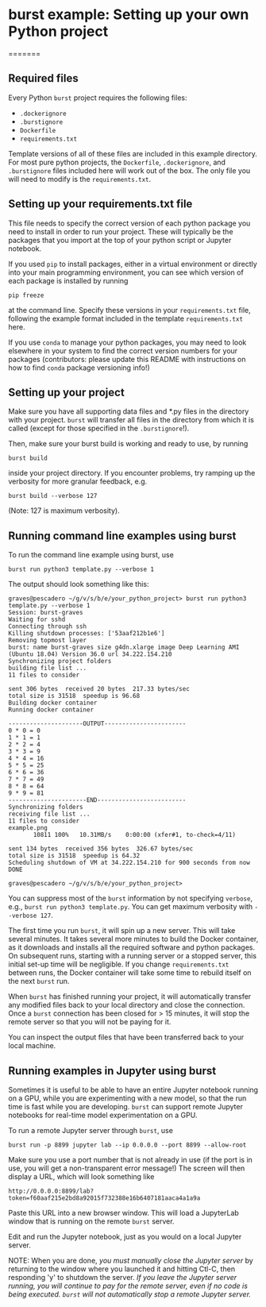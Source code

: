 # burst example: Setting up your own Python project
=======

## Required files

Every Python `burst` project requires the following files:

* `.dockerignore`
* `.burstignore`
* `Dockerfile`
* `requirements.txt`

Template versions of all of these files are included in this example directory.  For most pure python projects, the `Dockerfile`, `.dockerignore`, and `.burstignore` files included here will work out of the box.  The only file you will need to modify is the `requirements.txt`.

## Setting up your requirements.txt file

This file needs to specify the correct version of each python package you need to install in order to run your project.  These will typically be the packages that you import at the top of your python script or Jupyter notebook.

If you used `pip` to install packages, either in a virtual environment or directly into your main programming environment, you can see which version of each package is installed by running

	pip freeze

at the command line.  Specify these versions in your `requirements.txt` file, following the example format included in the template `requirements.txt` here.  

If you use `conda` to manage your python packages, you may need to look elsewhere in your system to find the correct version numbers for your packages (contributors: please update this README with instructions on how to find `conda` package versioning info!)

## Setting up your project

Make sure you have all supporting data files and *.py files in the directory with your project.  `burst` will transfer all files in the directory from which it is called (except for those specified in the `.burstignore`!).

Then, make sure your burst build is working and ready to use, by running

	burst build

inside your project directory.  If you encounter problems, try ramping up the verbosity for more granular feedback, e.g. 

	burst build --verbose 127
	
(Note: 127 is maximum verbosity).

## Running command line examples using burst

To run the command line example using burst, use

    burst run python3 template.py --verbose 1

The output should look something like this:

```
graves@pescadero ~/g/v/s/b/e/your_python_project> burst run python3 template.py --verbose 1
Session: burst-graves
Waiting for sshd
Connecting through ssh
Killing shutdown processes: ['53aaf212b1e6']
Removing topmost layer
burst: name burst-graves size g4dn.xlarge image Deep Learning AMI (Ubuntu 18.04) Version 36.0 url 34.222.154.210
Synchronizing project folders
building file list ... 
11 files to consider

sent 306 bytes  received 20 bytes  217.33 bytes/sec
total size is 31518  speedup is 96.68
Building docker container
Running docker container

---------------------OUTPUT-----------------------
0 * 0 = 0
1 * 1 = 1
2 * 2 = 4
3 * 3 = 9
4 * 4 = 16
5 * 5 = 25
6 * 6 = 36
7 * 7 = 49
8 * 8 = 64
9 * 9 = 81
----------------------END-------------------------
Synchronizing folders
receiving file list ... 
11 files to consider
example.png
       10811 100%   10.31MB/s    0:00:00 (xfer#1, to-check=4/11)

sent 134 bytes  received 356 bytes  326.67 bytes/sec
total size is 31518  speedup is 64.32
Scheduling shutdown of VM at 34.222.154.210 for 900 seconds from now
DONE

graves@pescadero ~/g/v/s/b/e/your_python_project> 
```

You can suppress most of the `burst` information by not specifying `verbose`, e.g., `burst run python3 template.py`.  You can get maximum verbosity with `--verbose 127`.

The first time you run `burst`, it will spin up a new server.  This will take several minutes.  It takes several more minutes to build the Docker container, as it downloads and installs all the required software and python packages.  On subsequent runs, starting with a running server or a stopped server, this initial set-up time will be negligible.  If you change `requirements.txt` between runs, the Docker container will take some time to rebuild itself on the next `burst` run.

When `burst` has finished running your project, it will automatically transfer any modified files back to your local directory and close the connection.  Once a `burst` connection has been closed for > 15 minutes, it will stop the remote server so that you will not be paying for it.

You can inspect the output files that have been transferred back to your local machine.

## Running examples in Jupyter using burst

Sometimes it is useful to be able to have an entire Jupyter notebook running on a GPU, while you are experimenting with a new model, so that the run time is fast while you are developing.  `burst` can support remote Jupyter notebooks for real-time model experimentation on a GPU.  

To run a remote Jupyter server through `burst`, use

    burst run -p 8899 jupyter lab --ip 0.0.0.0 --port 8899 --allow-root
    
Make sure you use a port number that is not already in use (if the port is in use, you will get a non-transparent error message!)  The screen will then display a URL, which will look something like

    http://0.0.0.0:8899/lab?token=f60aaf215e2bd8a92015f732388e16b6407181aaca4a1a9a

Paste this URL into a new browser window.  This will load a JupyterLab window that is running on the remote `burst` server.

Edit and run the Jupyter notebook, just as you would on a local Jupyter server.  

NOTE: When you are done, *you must manually close the Jupyter server* by returning to the window where you launched it and hitting Ctl-C, then responding 'y' to shutdown the server.  *If you leave the Jupyter server running, you will continue to pay for the remote server, even if no code is being executed.  `burst` will not automatically stop a remote Jupyter server.*


